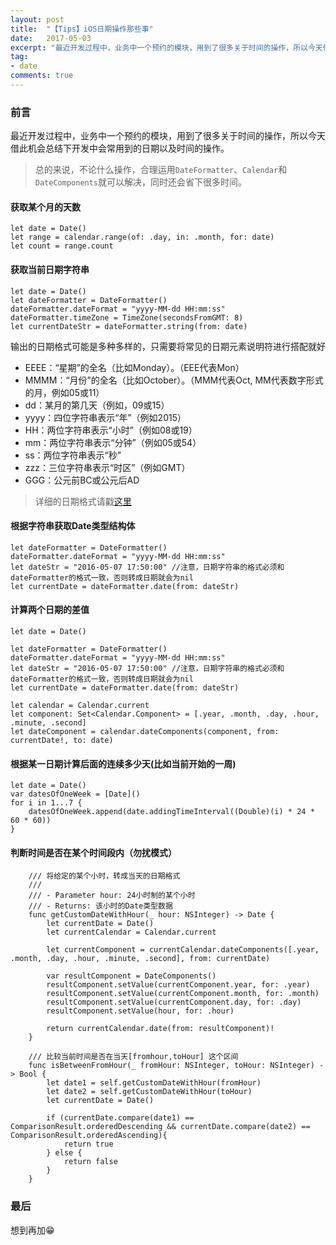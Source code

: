 ```yaml
---
layout: post
title:  "【Tips】iOS日期操作那些事"
date:   2017-05-03
excerpt: "最近开发过程中，业务中一个预约的模块，用到了很多关于时间的操作，所以今天借此机会总结下开发中会常用到的日期以及时间的操作。"
tag:
- date
comments: true
---
```


### 前言

最近开发过程中，业务中一个预约的模块，用到了很多关于时间的操作，所以今天借此机会总结下开发中会常用到的日期以及时间的操作。

> 总的来说，不论什么操作，合理运用`DateFormatter`、`Calendar`和`DateComponents`就可以解决，同时还会省下很多时间。

#### 获取某个月的天数
```
let date = Date()
let range = calendar.range(of: .day, in: .month, for: date)
let count = range.count  
```

#### 获取当前日期字符串
```
let date = Date()
let dateFormatter = DateFormatter()
dateFormatter.dateFormat = "yyyy-MM-dd HH:mm:ss"
dateFormatter.timeZone = TimeZone(secondsFromGMT: 8)
let currentDateStr = dateFormatter.string(from: date)
```
输出的日期格式可能是多种多样的，只需要将常见的日期元素说明符进行搭配就好

- EEEE：“星期”的全名（比如Monday）。（EEE代表Mon）
- MMMM：“月份”的全名（比如October）。（MMM代表Oct, MM代表数字形式的月，例如05或11）
- dd：某月的第几天（例如，09或15）
- yyyy：四位字符串表示“年”（例如2015）
- HH：两位字符串表示“小时”（例如08或19）
- mm：两位字符串表示“分钟”（例如05或54）
- ss：两位字符串表示“秒”
- zzz：三位字符串表示“时区”（例如GMT）
- GGG：公元前BC或公元后AD

> 详细的日期格式请戳[这里](http://unicode.org/reports/tr35/tr35-6.html#Date_Format_Patterns)

#### 根据字符串获取Date类型结构体
```
let dateFormatter = DateFormatter()
dateFormatter.dateFormat = "yyyy-MM-dd HH:mm:ss"
let dateStr = "2016-05-07 17:50:00" //注意，日期字符串的格式必须和dateFormatter的格式一致，否则转成日期就会为nil
let currentDate = dateFormatter.date(from: dateStr)
```

#### 计算两个日期的差值
```
let date = Date()

let dateFormatter = DateFormatter()
dateFormatter.dateFormat = "yyyy-MM-dd HH:mm:ss"
let dateStr = "2016-05-07 17:50:00" //注意，日期字符串的格式必须和dateFormatter的格式一致，否则转成日期就会为nil
let currentDate = dateFormatter.date(from: dateStr)

let calendar = Calendar.current
let component: Set<Calendar.Component> = [.year, .month, .day, .hour, .minute, .second]
let dateComponent = calendar.dateComponents(component, from: currentDate!, to: date)
```

#### 根据某一日期计算后面的连续多少天(比如当前开始的一周)
```
let date = Date()
var datesOfOneWeek = [Date]()
for i in 1...7 {
    datesOfOneWeek.append(date.addingTimeInterval((Double)(i) * 24 * 60 * 60))
}
```

#### 判断时间是否在某个时间段内（勿扰模式）
```
    /// 将给定的某个小时，转成当天的日期格式
    ///
    /// - Parameter hour: 24小时制的某个小时
    /// - Returns: 该小时的Date类型数据
    func getCustomDateWithHour(_ hour: NSInteger) -> Date {
        let currentDate = Date()
        let currentCalendar = Calendar.current
        
        let currentComponent = currentCalendar.dateComponents([.year, .month, .day, .hour, .minute, .second], from: currentDate)
        
        var resultComponent = DateComponents()
        resultComponent.setValue(currentComponent.year, for: .year)
        resultComponent.setValue(currentComponent.month, for: .month)
        resultComponent.setValue(currentComponent.day, for: .day)
        resultComponent.setValue(hour, for: .hour)
        
        return currentCalendar.date(from: resultComponent)!
    }

    /// 比较当前时间是否在当天[fromhour,toHour] 这个区间
    func isBetweenFromHour(_ fromHour: NSInteger, toHour: NSInteger) -> Bool {
        let date1 = self.getCustomDateWithHour(fromHour)
        let date2 = self.getCustomDateWithHour(toHour)
        let currentDate = Date()
        
        if (currentDate.compare(date1) == ComparisonResult.orderedDescending && currentDate.compare(date2) == ComparisonResult.orderedAscending){
            return true
        } else {
            return false
        }
    }
```

### 最后
想到再加😁
